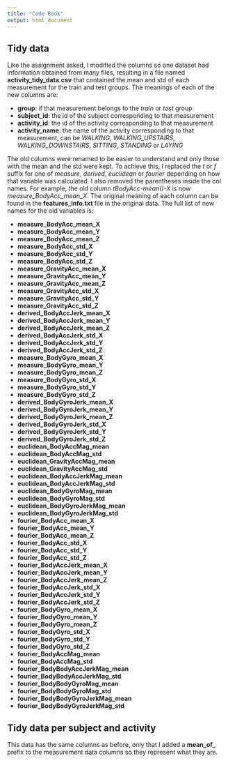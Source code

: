 ```yaml
---
title: "Code Book"
output: html_document
---
```


## Tidy data

Like the assignment asked, I modified the columns so one dataset had information obtained from many files, resulting in a file named **activity_tidy_data.csv** that contained the mean and std of each measurement for the train and test groups. The meanings of each of the new columns are:

- **group**: if that measurement belongs to the *train* or *test* group
- **subject_id**: the id of the subject corresponding to that measurement
- **activity_id**: the id of the activity corresponding to that measurement
- **activity_name**: the name of the activity corresponding to that measurement, can be *WALKING*, *WALKING_UPSTAIRS*, *WALKING_DOWNSTAIRS*, *SITTING*, *STANDING* or *LAYING*

The old columns were renamed to be easier to understand and only those with the mean and the std were kept. To achieve this, I replaced the *t* or *f* suffix for one of *measure*, *derived*, *euclidean* or *fourier* depending on how that variable was calculated. I also removed the parentheses inside the col names. For example, the old column *tBodyAcc-mean()-X* is now *measure_BodyAcc_mean_X*. The original meaning of each column can be found in the **features_info.txt** file in the original data. The full list of new names for the old variables is:

- **measure_BodyAcc_mean_X**
- **measure_BodyAcc_mean_Y**
- **measure_BodyAcc_mean_Z**
- **measure_BodyAcc_std_X**
- **measure_BodyAcc_std_Y**
- **measure_BodyAcc_std_Z**
- **measure_GravityAcc_mean_X**
- **measure_GravityAcc_mean_Y**
- **measure_GravityAcc_mean_Z**
- **measure_GravityAcc_std_X**
- **measure_GravityAcc_std_Y**
- **measure_GravityAcc_std_Z**
- **derived_BodyAccJerk_mean_X**
- **derived_BodyAccJerk_mean_Y**
- **derived_BodyAccJerk_mean_Z**
- **derived_BodyAccJerk_std_X**
- **derived_BodyAccJerk_std_Y**
- **derived_BodyAccJerk_std_Z**
- **measure_BodyGyro_mean_X**
- **measure_BodyGyro_mean_Y**
- **measure_BodyGyro_mean_Z**
- **measure_BodyGyro_std_X**
- **measure_BodyGyro_std_Y**
- **measure_BodyGyro_std_Z**
- **derived_BodyGyroJerk_mean_X**
- **derived_BodyGyroJerk_mean_Y**
- **derived_BodyGyroJerk_mean_Z**
- **derived_BodyGyroJerk_std_X**
- **derived_BodyGyroJerk_std_Y**
- **derived_BodyGyroJerk_std_Z**
- **euclidean_BodyAccMag_mean**
- **euclidean_BodyAccMag_std**
- **euclidean_GravityAccMag_mean**
- **euclidean_GravityAccMag_std**
- **euclidean_BodyAccJerkMag_mean**
- **euclidean_BodyAccJerkMag_std**
- **euclidean_BodyGyroMag_mean**
- **euclidean_BodyGyroMag_std**
- **euclidean_BodyGyroJerkMag_mean**
- **euclidean_BodyGyroJerkMag_std**
- **fourier_BodyAcc_mean_X**
- **fourier_BodyAcc_mean_Y**
- **fourier_BodyAcc_mean_Z**
- **fourier_BodyAcc_std_X**
- **fourier_BodyAcc_std_Y**
- **fourier_BodyAcc_std_Z**
- **fourier_BodyAccJerk_mean_X**
- **fourier_BodyAccJerk_mean_Y**
- **fourier_BodyAccJerk_mean_Z**
- **fourier_BodyAccJerk_std_X**
- **fourier_BodyAccJerk_std_Y**
- **fourier_BodyAccJerk_std_Z**
- **fourier_BodyGyro_mean_X**
- **fourier_BodyGyro_mean_Y**
- **fourier_BodyGyro_mean_Z**
- **fourier_BodyGyro_std_X**
- **fourier_BodyGyro_std_Y**
- **fourier_BodyGyro_std_Z**
- **fourier_BodyAccMag_mean**
- **fourier_BodyAccMag_std**
- **fourier_BodyBodyAccJerkMag_mean**
- **fourier_BodyBodyAccJerkMag_std**
- **fourier_BodyBodyGyroMag_mean**
- **fourier_BodyBodyGyroMag_std**
- **fourier_BodyBodyGyroJerkMag_mean**
- **fourier_BodyBodyGyroJerkMag_std**

## Tidy data per subject and activity

This data has the same columns as before, only that I added a **mean_of_** prefix to the measurement data columns so they represent what they are.